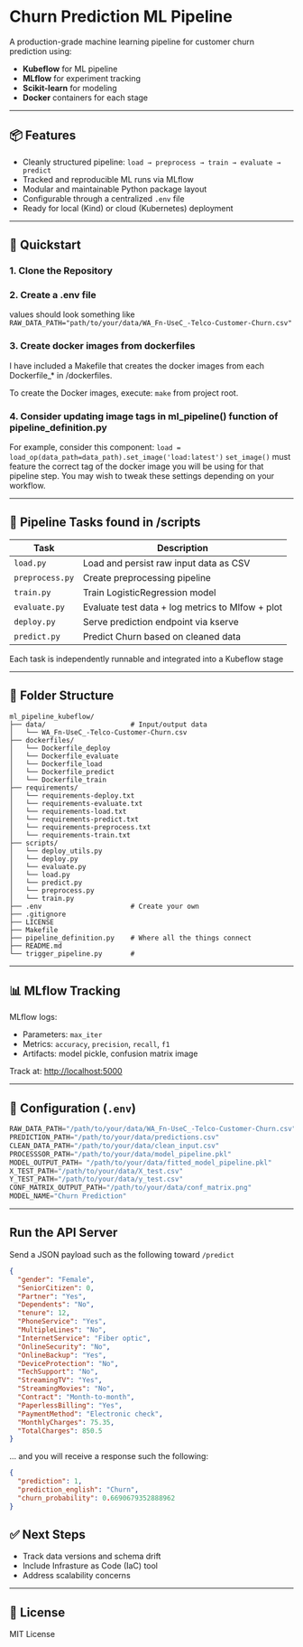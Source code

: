 # Churn Prediction ML Pipeline

A production-grade machine learning pipeline for customer churn prediction using:

- **Kubeflow** for ML pipeline
- **MLflow** for experiment tracking
- **Scikit-learn** for modeling
- **Docker** containers for each stage

---

## 📦 Features

- Cleanly structured pipeline: `load → preprocess → train → evaluate → predict`
- Tracked and reproducible ML runs via MLflow
- Modular and maintainable Python package layout
- Configurable through a centralized `.env` file
- Ready for local (Kind) or cloud (Kubernetes) deployment

---

## 🚀 Quickstart

### 1. Clone the Repository

### 2. Create a .env file

values should look something like
`RAW_DATA_PATH="path/to/your/data/WA_Fn-UseC_-Telco-Customer-Churn.csv"`

### 3. Create docker images from dockerfiles

I have included a Makefile that creates the docker images from each Dockerfile_* in /dockerfiles. 

To create the Docker images, execute: `make` from project root.

### 4. Consider updating image tags in ml_pipeline() function of pipeline_definition.py

For example, consider this component: `load = load_op(data_path=data_path).set_image('load:latest')`
`set_image()` must feature the correct tag of the docker image you will be using for that pipeline step. You may wish to
tweak these settings depending on your workflow.

---

## 🧠 Pipeline Tasks found in /scripts

| Task            | Description                                      |
|-----------------|--------------------------------------------------|
| `load.py`       | Load and persist raw input data as CSV           |
| `preprocess.py` | Create preprocessing pipeline                    |
| `train.py`      | Train LogisticRegression model                   |
| `evaluate.py`   | Evaluate test data + log metrics to Mlfow + plot |
| `deploy.py`     | Serve prediction endpoint via kserve             |
| `predict.py`    | Predict Churn based on cleaned data              |

Each task is independently runnable and integrated into a Kubeflow stage

---

## 📁 Folder Structure

```
ml_pipeline_kubeflow/
├── data/                     # Input/output data
│   └── WA_Fn-UseC_-Telco-Customer-Churn.csv
├── dockerfiles/
│   └── Dockerfile_deploy
│   └── Dockerfile_evaluate
│   └── Dockerfile_load
│   └── Dockerfile_predict
│   └── Dockerfile_train
├── requirements/
│   └── requirements-deploy.txt
│   └── requirements-evaluate.txt
│   └── requirements-load.txt
│   └── requirements-predict.txt
│   └── requirements-preprocess.txt
│   └── requirements-train.txt
├── scripts/
│   └── deploy_utils.py
│   └── deploy.py
│   └── evaluate.py
│   └── load.py
│   └── predict.py
│   └── preprocess.py
│   └── train.py
├── .env                      # Create your own
├── .gitignore
├── LICENSE
├── Makefile
├── pipeline_definition.py    # Where all the things connect
├── README.md
└── trigger_pipeline.py       # 
```

---

## 📊 MLflow Tracking

MLflow logs:

- Parameters: `max_iter`
- Metrics: `accuracy`, `precision`, `recall`, `f1`
- Artifacts: model pickle, confusion matrix image

Track at: [http://localhost:5000](http://localhost:5000)

---

## 🧬 Configuration (`.env`)

```python
RAW_DATA_PATH="/path/to/your/data/WA_Fn-UseC_-Telco-Customer-Churn.csv"
PREDICTION_PATH="/path/to/your/data/predictions.csv"
CLEAN_DATA_PATH="/path/to/your/data/clean_input.csv"
PROCESSSOR_PATH="/path/to/your/data/model_pipeline.pkl"
MODEL_OUTPUT_PATH= "/path/to/your/data/fitted_model_pipeline.pkl"
X_TEST_PATH="/path/to/your/data/X_test.csv"
Y_TEST_PATH="/path/to/your/data/y_test.csv"
CONF_MATRIX_OUTPUT_PATH="/path/to/your/data/conf_matrix.png"
MODEL_NAME="Churn Prediction"
```

---

## Run the API Server

Send a JSON payload such as the following toward  ```/predict```

```JSON
{
  "gender": "Female",
  "SeniorCitizen": 0,
  "Partner": "Yes",
  "Dependents": "No",
  "tenure": 12,
  "PhoneService": "Yes",
  "MultipleLines": "No",
  "InternetService": "Fiber optic",
  "OnlineSecurity": "No",
  "OnlineBackup": "Yes",
  "DeviceProtection": "No",
  "TechSupport": "No",
  "StreamingTV": "Yes",
  "StreamingMovies": "No",
  "Contract": "Month-to-month",
  "PaperlessBilling": "Yes",
  "PaymentMethod": "Electronic check",
  "MonthlyCharges": 75.35,
  "TotalCharges": 850.5
}
```

... and you will receive a response such the following:

```JSON
{
  "prediction": 1,
  "prediction_english": "Churn",
  "churn_probability": 0.6690679352888962
}
```


## ✅ Next Steps

- Track data versions and schema drift
- Include Infrasture as Code (IaC) tool
- Address scalability concerns

---

## 🧾 License

MIT License

